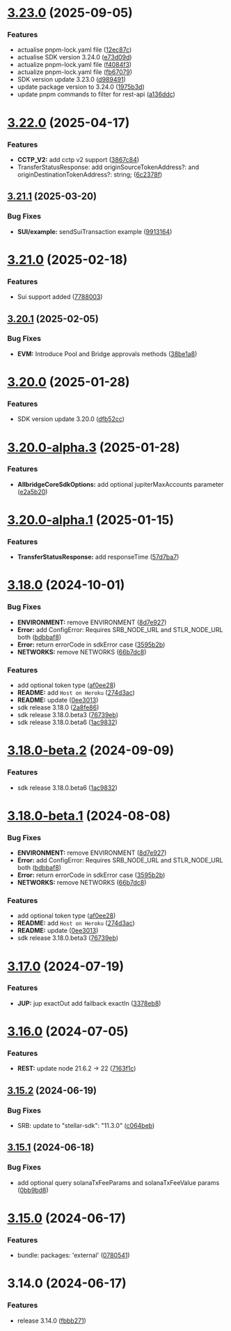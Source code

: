 # [3.23.0](https://github.com/allbridge-public/allbridge-core-rest-api/compare/v3.22.0...v3.23.0) (2025-09-05)


### Features

* actualise pnpm-lock.yaml file ([12ec87c](https://github.com/allbridge-public/allbridge-core-rest-api/commit/12ec87c28d3718ee9df11f5fe5cefbcfaba598d9))
* actualise SDK version 3.24.0 ([e73d09d](https://github.com/allbridge-public/allbridge-core-rest-api/commit/e73d09d15e9cbfe75436b74749b4487c6d1cf2b5))
* actualize pnpm-lock.yaml file ([f4084f3](https://github.com/allbridge-public/allbridge-core-rest-api/commit/f4084f31f78b36837191a5ce9d665f28a5c0d637))
* actualize pnpm-lock.yaml file ([fb67079](https://github.com/allbridge-public/allbridge-core-rest-api/commit/fb67079954d484824e6d1d70e9b2a386f4e53717))
* SDK version update 3.23.0 ([d989491](https://github.com/allbridge-public/allbridge-core-rest-api/commit/d9894913c7dd170edf1fdceea739456f1510a56c))
* update package version to 3.24.0 ([1975b3d](https://github.com/allbridge-public/allbridge-core-rest-api/commit/1975b3da9be3d1156aee2855d9844016d6538ea4))
* update pnpm commands to filter for rest-api ([a136ddc](https://github.com/allbridge-public/allbridge-core-rest-api/commit/a136ddcfa3ed371d96c76e213c8517503f654412))

# [3.22.0](https://github.com/allbridge-io/allbridge-core-rest-api/compare/v3.21.1...v3.22.0) (2025-04-17)


### Features

* **CCTP_V2:** add cctp v2 support ([3867c84](https://github.com/allbridge-io/allbridge-core-rest-api/commit/3867c8403bed4b4028794d5fa32f550d3f0bf155))
* TransferStatusResponse: add originSourceTokenAddress?: and originDestinationTokenAddress?: string; ([6c2378f](https://github.com/allbridge-io/allbridge-core-rest-api/commit/6c2378fa89e4a284af54c0c351d15c68e0acb2b6))

## [3.21.1](https://github.com/allbridge-io/allbridge-core-rest-api/compare/v3.21.0...v3.21.1) (2025-03-20)


### Bug Fixes

* **SUI/example:** sendSuiTransaction example ([9913164](https://github.com/allbridge-io/allbridge-core-rest-api/commit/9913164eb74042228a5a058ebbde88ee265ff39f))

# [3.21.0](https://github.com/allbridge-io/allbridge-core-rest-api/compare/v3.20.1...v3.21.0) (2025-02-18)


### Features

* Sui support added ([7788003](https://github.com/allbridge-io/allbridge-core-rest-api/commit/77880033fbb0f8b9b02920e6f12f7170b9246641))

## [3.20.1](https://github.com/allbridge-io/allbridge-core-rest-api/compare/v3.20.0...v3.20.1) (2025-02-05)


### Bug Fixes

* **EVM:** Introduce Pool and Bridge approvals methods ([38be1a8](https://github.com/allbridge-io/allbridge-core-rest-api/commit/38be1a84b6990b62eced95301b883a70d87e2c8c))

# [3.20.0](https://github.com/allbridge-io/allbridge-core-rest-api/compare/v3.18.0...v3.20.0) (2025-01-28)


### Features

* SDK version update 3.20.0 ([dfb52cc](https://github.com/allbridge-io/allbridge-core-rest-api/commit/dfb52cc0b7691c6d5a33953620fc13c546bcb693))

# [3.20.0-alpha.3](https://github.com/allbridge-io/allbridge-core-rest-api/compare/v3.18.0...v3.20.0-alpha.3) (2025-01-28)


### Features

* **AllbridgeCoreSdkOptions:** add optional jupiterMaxAccounts parameter ([e2a5b20](https://github.com/allbridge-io/allbridge-core-rest-api/commit/e2a5b2013d0a1a0f8eb709acc65c78942479f01b))

# [3.20.0-alpha.1](https://github.com/allbridge-io/allbridge-core-rest-api/compare/v3.18.0...v3.19.0-alpha.1) (2025-01-15)


### Features

* **TransferStatusResponse:** add responseTime ([57d7ba7](https://github.com/allbridge-io/allbridge-core-rest-api/commit/57d7ba72ddb60fa9c48a434a82bf7b8dc1fce0ac))

# [3.18.0](https://github.com/allbridge-io/allbridge-core-rest-api/compare/v3.17.0...v3.18.0) (2024-10-01)


### Bug Fixes

* **ENVIRONMENT:** remove ENVIRONMENT ([8d7e927](https://github.com/allbridge-io/allbridge-core-rest-api/commit/8d7e927b3c0e4f94bdcfacba55098326d5be9812))
* **Error:** add ConfigError: Requires SRB_NODE_URL and STLR_NODE_URL both ([bdbbaf8](https://github.com/allbridge-io/allbridge-core-rest-api/commit/bdbbaf8a899ac841503aaa82157a1805cedc3a25))
* **Error:** return errorCode in sdkError case ([3595b2b](https://github.com/allbridge-io/allbridge-core-rest-api/commit/3595b2b23b433ee2f0e17323bdd87905a5f59369))
* **NETWORKS:** remove NETWORKS ([66b7dc8](https://github.com/allbridge-io/allbridge-core-rest-api/commit/66b7dc8da0755b9dfef1359f299befc3e82c3efe))


### Features

* add optional token type ([af0ee28](https://github.com/allbridge-io/allbridge-core-rest-api/commit/af0ee287795655160a24d01320c0586dee904ec6))
* **README:** add `Host on Heroku` ([274d3ac](https://github.com/allbridge-io/allbridge-core-rest-api/commit/274d3acccaab509dd791c9af5f7c337f5fa89998))
* **README:** update ([0ee3013](https://github.com/allbridge-io/allbridge-core-rest-api/commit/0ee301326af571a4e7d96dfa33196ba834c675e3))
* sdk release 3.18.0 ([2a8fe86](https://github.com/allbridge-io/allbridge-core-rest-api/commit/2a8fe86af3397f85502e3f57a8a3aa17a961d147))
* sdk release 3.18.0.beta3 ([76739eb](https://github.com/allbridge-io/allbridge-core-rest-api/commit/76739eb7601d94e23d3c0cf0d51add3c981e8c54))
* sdk release 3.18.0.beta6 ([1ac9832](https://github.com/allbridge-io/allbridge-core-rest-api/commit/1ac98326e13d7ba2fcf1c599992457047a235beb))

# [3.18.0-beta.2](https://github.com/allbridge-io/allbridge-core-rest-api/compare/v3.18.0-beta.1...v3.18.0-beta.2) (2024-09-09)


### Features

* sdk release 3.18.0.beta6 ([1ac9832](https://github.com/allbridge-io/allbridge-core-rest-api/commit/1ac98326e13d7ba2fcf1c599992457047a235beb))

# [3.18.0-beta.1](https://github.com/allbridge-io/allbridge-core-rest-api/compare/v3.17.0...v3.18.0-beta.1) (2024-08-08)


### Bug Fixes

* **ENVIRONMENT:** remove ENVIRONMENT ([8d7e927](https://github.com/allbridge-io/allbridge-core-rest-api/commit/8d7e927b3c0e4f94bdcfacba55098326d5be9812))
* **Error:** add ConfigError: Requires SRB_NODE_URL and STLR_NODE_URL both ([bdbbaf8](https://github.com/allbridge-io/allbridge-core-rest-api/commit/bdbbaf8a899ac841503aaa82157a1805cedc3a25))
* **Error:** return errorCode in sdkError case ([3595b2b](https://github.com/allbridge-io/allbridge-core-rest-api/commit/3595b2b23b433ee2f0e17323bdd87905a5f59369))
* **NETWORKS:** remove NETWORKS ([66b7dc8](https://github.com/allbridge-io/allbridge-core-rest-api/commit/66b7dc8da0755b9dfef1359f299befc3e82c3efe))


### Features

* add optional token type ([af0ee28](https://github.com/allbridge-io/allbridge-core-rest-api/commit/af0ee287795655160a24d01320c0586dee904ec6))
* **README:** add `Host on Heroku` ([274d3ac](https://github.com/allbridge-io/allbridge-core-rest-api/commit/274d3acccaab509dd791c9af5f7c337f5fa89998))
* **README:** update ([0ee3013](https://github.com/allbridge-io/allbridge-core-rest-api/commit/0ee301326af571a4e7d96dfa33196ba834c675e3))
* sdk release 3.18.0.beta3 ([76739eb](https://github.com/allbridge-io/allbridge-core-rest-api/commit/76739eb7601d94e23d3c0cf0d51add3c981e8c54))

# [3.17.0](https://github.com/allbridge-io/allbridge-core-rest-api/compare/v3.16.0...v3.17.0) (2024-07-19)


### Features

* **JUP:** jup exactOut add failback exactIn ([3378eb8](https://github.com/allbridge-io/allbridge-core-rest-api/commit/3378eb8f80b63bbe60684d3a01b25af3250fa83c))

# [3.16.0](https://github.com/allbridge-io/allbridge-core-rest-api/compare/v3.15.2...v3.16.0) (2024-07-05)


### Features

* **REST:** update node 21.6.2 -> 22 ([7163f1c](https://github.com/allbridge-io/allbridge-core-rest-api/commit/7163f1c70fb5a3e3e4f0f99b8dc6a67135f50fda))

## [3.15.2](https://github.com/allbridge-io/allbridge-core-rest-api/compare/v3.15.1...v3.15.2) (2024-06-19)


### Bug Fixes

* SRB: update to "stellar-sdk": "11.3.0" ([c064beb](https://github.com/allbridge-io/allbridge-core-rest-api/commit/c064bebd4ce537b6855298d6cd2a94d3db7d40a6))

## [3.15.1](https://github.com/allbridge-io/allbridge-core-rest-api/compare/v3.15.0...v3.15.1) (2024-06-18)


### Bug Fixes

* add optional query solanaTxFeeParams and solanaTxFeeValue params ([0bb9bd8](https://github.com/allbridge-io/allbridge-core-rest-api/commit/0bb9bd817d40a2822d8249e19a15df4597110614))

# [3.15.0](https://github.com/allbridge-io/allbridge-core-rest-api/compare/v3.14.0...v3.15.0) (2024-06-17)


### Features

* bundle: packages: 'external' ([0780541](https://github.com/allbridge-io/allbridge-core-rest-api/commit/0780541cf354c0e06eeacf8d764dcaa5b3390810))

# 3.14.0 (2024-06-17)


### Features

* release 3.14.0 ([fbbb271](https://github.com/allbridge-io/allbridge-core-rest-api/commit/fbbb271363db03a95109fa404424648e57728b8b))

